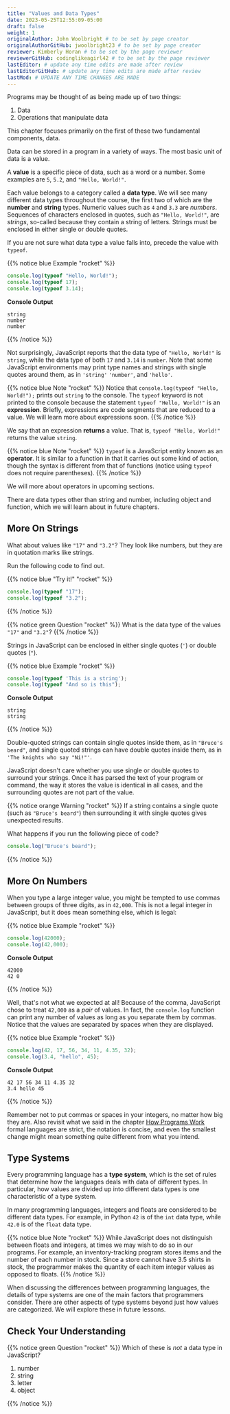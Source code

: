 ```yaml
---
title: "Values and Data Types"
date: 2023-05-25T12:55:09-05:00
draft: false
weight: 1
originalAuthor: John Woolbright # to be set by page creator
originalAuthorGitHub: jwoolbright23 # to be set by page creator
reviewer: Kimberly Horan # to be set by the page reviewer
reviewerGitHub: codinglikeagirl42 # to be set by the page reviewer
lastEditor: # update any time edits are made after review
lastEditorGitHub: # update any time edits are made after review
lastMod: # UPDATE ANY TIME CHANGES ARE MADE
---
```


Programs may be thought of as being made up of two things:

1. Data
1. Operations that manipulate data

This chapter focuses primarily on the first of these two fundamental components, data. 

Data can be stored in a program in a variety of ways. The most basic unit of data is a value.

A **value** is a specific piece of data, such as a word or a number. Some examples are `5`, `5.2`, and `"Hello, World!"`.

Each value belongs to a category called a **data type**. We will see many
different data types throughout the course, the first two of which are the
**number** and **string** types. Numeric values such as `4` and `3.3` are
*numbers*. Sequences of characters enclosed in quotes, such as
`"Hello, World!"`, are *strings*, so-called because they contain a string of
letters. Strings must be enclosed in either single or double quotes. 

If you are not sure what data type a value falls into, precede the value with `typeof`.

{{% notice blue Example "rocket" %}}
```javascript
console.log(typeof "Hello, World!");
console.log(typeof 17);
console.log(typeof 3.14);
```

**Console Output**

```console
string
number
number
```
{{% /notice %}}

Not surprisingly, JavaScript reports that the data type of `"Hello, World!"` is `string`, while the data type of both `17` and `3.14` is `number`. Note that some JavaScript environments may print type names and strings with single quotes around them, as in `'string'` `'number'`, and `'hello'`.

{{% notice blue Note "rocket" %}}
Notice that `console.log(typeof "Hello, World!");` prints out `string` to the console. The `typeof` keyword is not printed to the console because the statement `typeof "Hello, World!"` is an **expression**. Briefly, expressions are code segments that are reduced to a value. We will learn more about expressions soon.
{{% /notice %}}

We say that an expression **returns** a value. That is, `typeof "Hello, World!"` returns the value `string`.

{{% notice blue Note "rocket" %}}
`typeof` is a JavaScript entity known as an **operator**. It is similar to a function in that it carries out some kind of action, though the syntax is different from that of functions (notice using `typeof` does not require parentheses).
{{% /notice %}}

We will more about operators in upcoming sections.

There are data types other than string and number, including object and function, which we will learn about in future chapters.

## More On Strings

What about values like `"17"` and `"3.2"`? They look like numbers, but they are in quotation marks like strings.

Run the following code to find out.

{{% notice blue "Try it!" "rocket" %}}
```javascript
console.log(typeof "17");
console.log(typeof "3.2");
```
{{% /notice %}}

{{% notice green Question "rocket" %}}
What is the data type of the values `"17"` and `"3.2"`?
{{% /notice %}}

Strings in JavaScript can be enclosed in either single quotes (`'`) or double quotes (`"`).

{{% notice blue Example "rocket" %}}
```javascript
console.log(typeof 'This is a string');
console.log(typeof "And so is this");
```

**Console Output**

```console
string
string
```
{{% /notice %}}

Double-quoted strings can contain single quotes inside them, as in `"Bruce's beard"`, and single quoted strings can have double quotes inside them, as in `'The knights who say "Ni!"'`.

JavaScript doesn't care whether you use single or double quotes to surround your strings. Once it has parsed the text of your program or command, the way it stores the value is identical in all cases, and the surrounding quotes are not part of the value.

{{% notice orange Warning "rocket" %}}
If a string contains a single quote (such as `"Bruce's beard"`) then surrounding it with single quotes gives unexpected results. 

What happens if you run the following piece of code? 

```javascript
console.log("Bruce's beard");
```
{{% /notice %}}

## More On Numbers

When you type a large integer value, you might be tempted to use commas between groups of three digits, as in `42,000`. This is not a legal integer in JavaScript, but it does mean something else, which is legal:

{{% notice blue Example "rocket" %}}
```javascript
console.log(42000);
console.log(42,000);
```

**Console Output**

```console
42000
42 0
```
{{% /notice %}}

Well, that's not what we expected at all! Because of the comma, JavaScript chose to treat `42,000` as a *pair* of values. In fact, the `console.log` function can print any number of values as long as you separate them by commas. Notice that the values are separated by spaces when they are displayed.

{{% notice blue Example "rocket" %}}
```javascript
console.log(42, 17, 56, 34, 11, 4.35, 32);
console.log(3.4, "hello", 45);
```

**Console Output**

```console
42 17 56 34 11 4.35 32
3.4 hello 45
```
{{% /notice %}}

<!-- TODO: Update the below link when the How Programs Work chapter is added -->
Remember not to put commas or spaces in your integers, no matter how big they are. Also revisit what we said in the chapter [How Programs Work]() formal languages are strict, the notation is concise, and even the smallest change might mean something quite different from what you intend.

## Type Systems

Every programming language has a **type system**, which is the set of rules that determine how the languages deals with data of different types. In particular, how values are divided up into different data types is one characteristic of a type system.

In many programming languages, integers and floats are considered to be different data types. For example, in Python `42` is of the `int` data type, while `42.0` is of the `float` data type.

{{% notice blue Note "rocket" %}}
While JavaScript does not distinguish between floats and integers, at times we may wish to do so in our programs. For example, an inventory-tracking program stores items and the number of each number in stock. Since a store cannot have 3.5 shirts in stock, the programmer makes the quantity of each item integer values as opposed to floats.
{{% /notice %}}

When discussing the differences between programming languages, the details of type systems are one of the main factors that programmers consider. There are other aspects of type systems beyond just how values are categorized. We will explore these in future lessons.

## Check Your Understanding

{{% notice green Question "rocket" %}}
Which of these is *not* a data type in JavaScript?

1. number
1. string
1. letter
1. object

<!-- solution: letter -->
{{% /notice %}}